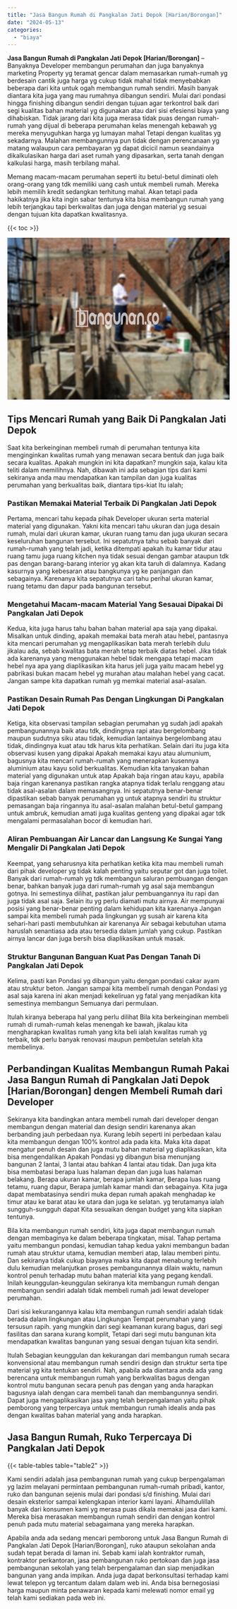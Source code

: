 ```yaml
---
title: "Jasa Bangun Rumah di Pangkalan Jati Depok [Harian/Borongan]"
date: "2024-05-13"
categories: 
  - "biaya"
---
```


**Jasa Bangun Rumah di Pangkalan Jati Depok \[Harian/Borongan\]** – Banyaknya Developer membangun perumahan dan juga banyaknya marketing Property yg teramat gencar dalam memasarkan rumah-rumah yg berdesain cantik juga harga yg cukup tidak mahal tidak menyebabkan beberapa dari kita untuk ogah membangun rumah sendiri. Masih banyak diantara kita juga yang mau rumahnya dibangun sendiri. Mulai dari pondasi hingga finishing dibangun sendiri dengan tujuan agar terkontrol baik dari segi kualitas bahan material yg digunakan atau dari sisi efesiensi biaya yang dihabiskan. Tidak jarang dari kita juga merasa tidak puas dengan rumah-rumah yang dijual di beberapa perumahan kelas menengah kebawah yg mereka menyuguhkan harga yg lumayan mahal Tetapi dengan kualitas yg sekadarnya. Malahan membangunnya pun tidak dengan perencanaan yg matang walaupun cara pembayaran yg dapat dicicil namun seandainya dikalkulasikan harga dari aset rumah yang dipasarkan, serta tanah dengan kalkulasi harga, masih terbilang mahal.

Memang macam-macam perumahan seperti itu betul-betul diminati oleh orang-orang yang tdk memiliki uang cash untuk membeli rumah. Mereka lebih memilih kredit sedangkan terhitung mahal. Akan tetapi pada hakikatnya jika kita ingin sabar tentunya kita bisa membangun rumah yang lebih terjangkau tapi berkwalitas dan juga dengan material yg sesuai dengan tujuan kita dapatkan kwalitasnya.

{{< toc >}}

![Jasa Bangun Rumah di Pangkalan Jati Depok [Harian/Borongan]](/images/borong-bangunan-03.png)

## Tips Mencari Rumah yang Baik Di Pangkalan Jati Depok

Saat kita berkeinginan membeli rumah di perumahan tentunya kita menginginkan kwalitas rumah yang menawan secara bentuk dan juga baik secara kualitas. Apakah mungkin ini kita dapatkan? mungkin saja, kalau kita teliti dalam memilihnya. Nah, dibawah ini ada sebagian tips dari kami sekiranya anda mau mendapatkan kan tampilan dan juga kualitas perumahan yang berkualitas baik, diantara tips-kiat Itu ialah;

### Pastikan Memakai Material Terbaik Di Pangkalan Jati Depok

Pertama, mencari tahu kepada pihak Developer ukuran serta material material yang digunakan. Yakni kita mencari tahu ukuran dan juga desain rumah, mulai dari ukuran kamar, ukuran ruang tamu dan juga ukuran secara keseluruhan bangunan tersebut. Ini sepatutnya tahu sebab banyak dari rumah-rumah yang telah jadi, ketika ditempati apakah itu kamar tidur atau ruang tamu juga ruang kitchen nya tidak sesuai dengan gambar ataupun tdk pas dengan barang-barang interior yg akan kita taruh di dalamnya. Kadang kasurnya yang kebesaran atau bangkunya yg ke panjangan dan sebagainya. Karenanya kita sepatutnya cari tahu perihal ukuran kamar, ruang tetamu dan dapur pada bangunan tersebut.

### Mengetahui Macam-macam Material Yang Sesauai Dipakai Di Pangkalan Jati Depok

Kedua, kita juga harus tahu bahan bahan material apa saja yang dipakai. Misalkan untuk dinding, apakah memakai bata merah atau hebel, pantasnya kita mencari perumahan yg mengaplikasikan bata merah terlebih dulu jikalau ada, sebab kwalitas bata merah tetap terbaik diatas hebel. Jika tidak ada karenanya yang menggunakan hebel tidak mengapa tetapi macam hebel nya apa yang diaplikasikan kita harus jeli juga yaitu macam hebel yg pabrikasi bukan macam hebel yg murahan atau malahan hebel yang cacat. Jangan sampe kita dapatkan rumah yg memkai material asal-asalan.

### Pastikan Desain Rumah Pas Dengan Lingkungan Di Pangkalan Jati Depok

Ketiga, kita observasi tampilan sebagian perumahan yg sudah jadi apakah pembangunannya baik atau tdk, dindingnya rapi atau bergelombang maupun sudutnya siku atau tidak, kemudian lantainya bergelombang atau tidak, dindingnya kuat atau tdk harus kita perhatikan. Selain dari itu juga kita observasi kusen yang dipakai Apakah memakai kayu atau alumunium, bagusnya kita mencari rumah-rumah yang menerapkan kusennya aluminium atau kayu solid berkualitas. Kemudian kita tanyakan bahan material yang digunakan untuk atap Apakah baja ringan atau kayu, apabila baja ringan karenanya pastikan rangka atapnya tidak terlalu renggang atau tidak asal-asalan dalam memasangnya. Ini sepatutnya benar-benar dipastikan sebab banyak perumahan yg untuk atapnya sendiri itu struktur pemasangan baja ringannya itu asal-asalan malahan betul-betul gampang untuk ambruk, kemudian amati juga kualitas genteng yang dipakai agar tdk mengalami permasalahan bocor di kemudian hari.

### Aliran Pembuangan Air Lancar dan Langsung Ke Sungai Yang Mengalir Di Pangkalan Jati Depok

Keempat, yang seharusnya kita perhatikan ketika kita mau membeli rumah dari pihak developer yg tidak kalah penting yaitu seputar got dan juga toilet. Banyak dari rumah-rumah yg tdk membangun saluran pembuangan dengan benar, bahkan banyak juga dari rumah-rumah yg asal saja membangun gotnya. Ini semestinya dilihat, pastikan jalur pembuangannya itu rapi dan juga tidak asal saja. Selain itu yg perlu diamati mutu airnya. Air mempunyai posisi yang benar-benar penting dalam kehidupan kita karenanya Jangan sampai kita membeli rumah pada lingkungan yg susah air karena kita sehari-hari pasti membutuhkan air karenanya Air sebagai kebutuhan utama haruslah senantiasa ada atau tersedia dalam jumlah yang cukup. Pastikan airnya lancar dan juga bersih bisa diaplikasikan untuk masak.

### Struktur Bangunan Banguan Kuat Pas Dengan Tanah Di Pangkalan Jati Depok

Kelima, pasti kan Pondasi yg dibangun yaitu dengan pondasi cakar ayam atau struktur beton. Jangan sampai kita membeli rumah dengan Pondasi yg asal saja karena ini akan menjadi kekeliruan yg fatal yang menjadikan kita semestinya membangun Semuanya dari permulaan.

Itulah kiranya beberapa hal yang perlu dilihat Bila kita berkeinginan membeli rumah di rumah-rumah kelas menengah ke bawah, jikalau kita mengharapkan kwalitas rumah yang kita beli ialah kwalitas rumah yg terbaik, tdk perlu banyak renovasi maupun pembetulan setelah kita membelinya.

## Perbandingan Kualitas Membangun Rumah Pakai Jasa Bangun Rumah di Pangkalan Jati Depok \[Harian/Borongan\] dengen Membeli Rumah dari Developer

Sekiranya kita bandingkan antara membeli rumah dari developer dengan membangun dengan material dan design sendiri karenanya akan berbanding jauh perbedaan nya. Kurang lebih seperti ini perbedaan kalau kita membangun dengan 100% kontrol ada pada kita. Maka kita dapat mengatur penuh desain dan juga mutu bahan material yg diaplikasikan, kita bisa mengendalikan Apakah Pondasi yg dibangun bisa menunjang bangunan 2 lantai, 3 lantai atau bahkan 4 lantai atau tidak. Dan juga kita bisa membatasi berapa luas halaman depan dan juga luas halaman belakang. Berapa ukuran kamar, berapa jumlah kamar, Berapa luas ruang tetamu, ruang dapur, Berapa jumlah kamar mandi dan sebagainya. Kita juga dapat membatasinya sendiri muka depan rumah apakah menghadap ke timur atau ke barat atau ke utara dan juga ke selatan. yg terutamanya ialah sungguh-sungguh dapat Kita sesuaikan dengan budget yang kita siapkan tentunya.

Bila kita membangun rumah sendiri, kita juga dapat membangun rumah dengan membaginya ke dalam beberapa tingkatan, misal. Tahap pertama yaitu membangun pondasi, kemudian tahap kedua yakni membangun badan rumah atau struktur utama, kemudian memberi atap, lalau memberi pintu. Dan sekiranya tidak cukup biayanya maka kita dapat menabung terlebih dulu kemudian melanjutkan proses pembangunannya dilain waktu, namun kontrol penuh terhadap mutu bahan material kita yang pegang kendali. Inilah keunggulan-keunggulan sekiranya kita membangun rumah dengan membangun sendiri adalah tidak membeli rumah jadi lewat developer perumahan.

Dari sisi kekurangannya kalau kita membangun rumah sendiri adalah tidak berada dalam lingkungan atau Lingkungan Tempat perumahan yang tersusun rapih. yang mungkin dari segi keamanan kurang bagus, dari segi fasilitas dan sarana kurang komplit, Tetapi dari segi mutu bangunan kita mendapatkan kwalitas bangunan yang sesuai dengan tujuan kita sendiri.

Itulah Sebagian keunggulan dan kekurangan dari membangun rumah secara konvensional atau membangun rumah sendiri design dan struktur serta tipe material yg kita tentukan sendiri. Nah, apabila ada diantara anda ada yang berencana untuk membangun rumah yang berkwalitas bagus dengan kontrol mutu bangunan secara penuh pas dengan yang anda harapkan bagusnya ialah dengan cara membeli tanah dan membangunnya sendiri. Dapat juga mengaplikasikan jasa yang telah berpengalaman yaitu pihak pemborong yang terpercaya untuk membangun rumah idealis anda pas dengan kwalitas bahan material yang anda harapkan.

## Jasa Bangun Rumah, Ruko Terpercaya Di Pangkalan Jati Depok

{{< table-tables table="table2" >}}

Kami sendiri adalah jasa pembangunan rumah yang cukup berpengalaman yg lazim melayani permintaan pembangunan rumah-rumah pribadi, kantor, ruko dan bangunan sejenis mulai dari pondasi s/d finishing. Mulai dari desain eksterior sampai kelengkapan interior kami layani. Alhamdulillah banyak dari konsumen kami yg merasa puas dikala memakai jasa dari kami. Mereka bisa merasakan membangun rumah sendiri dan dengan kontrol penuh pada mutu material sebagaimana yang mereka harapkan.

Apabila anda ada sedang mencari pemborong untuk Jasa Bangun Rumah di Pangkalan Jati Depok \[Harian/Borongan\], ruko ataupun sekolahan anda sudah tepat berada di laman ini. Sebab kami ialah kontraktor rumah, kontraktor perkantoran, jasa pembangunan ruko pertokoan dan juga jasa pembangunan sekolah yang telah berpengalaman dan siap menjadikan bangunan yang anda impikan. Anda juga dapat berkonsultasi terhadap kami lewat telepon yg tercantum dalam dalam web ini. Anda bisa bernegosiasi harga maupun minta penawaran kepada kami melewati nomor email yg telah kami sediakan pada web ini.
